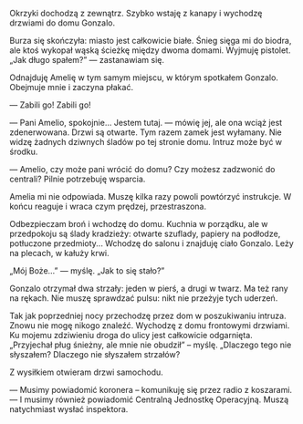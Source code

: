<p>Okrzyki dochodzą z zewnątrz. Szybko wstaję z kanapy i wychodzę drzwiami do domu Gonzalo.</p>

<p>Burza się skończyła: miasto jest całkowicie białe. Śnieg sięga mi do biodra, ale ktoś wykopał
wąską ścieżkę między dwoma domami. Wyjmuję pistolet. „Jak długo spałem?” — zastanawiam się.</p>

<p>Odnajduję Amelię w tym samym miejscu, w którym spotkałem Gonzalo. Obejmuje mnie i zaczyna płakać.</p>

<p>— Zabili go! Zabili go!</p>

<p>— Pani Amelio, spokojnie… Jestem tutaj. — mówię jej, ale ona wciąż jest zdenerwowana. Drzwi są otwarte.
Tym razem zamek jest wyłamany. Nie widzę żadnych dziwnych śladów po tej stronie domu. Intruz może być w środku.</p>

<p>— Amelio, czy może pani wrócić do domu? Czy możesz zadzwonić do centrali? Pilnie potrzebuję wsparcia.</p>

<p>Amelia mi nie odpowiada. Muszę kilka razy powoli powtórzyć instrukcje. W końcu reaguje i wraca czym prędzej, przestraszona.</p>

<p>Odbezpieczam broń i wchodzę do domu. Kuchnia w porządku, ale w przedpokoju są ślady kradzieży: otwarte szuflady,
papiery na podłodze, potłuczone przedmioty... Wchodzę do salonu i znajduję ciało Gonzalo. Leży na plecach, w kałuży krwi.</p>

<p>„Mój Boże…” — myślę. „Jak to się stało?”</p>

<p>Gonzalo otrzymał dwa strzały: jeden w pierś, a drugi w twarz. Ma też rany na rękach. Nie muszę sprawdzać
pulsu: nikt nie przeżyje tych uderzeń.</p>

<p>Tak jak poprzedniej nocy przechodzę przez dom w poszukiwaniu intruza. Znowu nie mogę nikogo znaleźć. Wychodzę
z domu frontowymi drzwiami. Ku mojemu zdziwieniu droga do ulicy jest całkowicie odgarnięta. „Przyjechał pług śnieżny,
ale mnie nie obudził” – myślę. „Dlaczego tego nie słyszałem? Dlaczego nie słyszałem strzałów?</p>

<p>Z wysiłkiem otwieram drzwi samochodu.</p>

<p>— Musimy powiadomić koronera – komunikuję się przez radio z koszarami. — I musimy również powiadomić Centralną
Jednostkę Operacyjną. Muszą natychmiast wysłać inspektora.</p>
